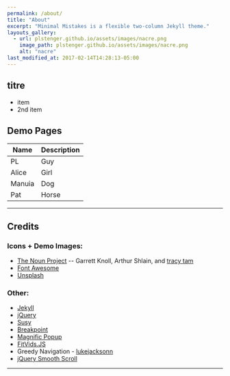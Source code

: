 ```yaml
---
permalink: /about/
title: "About"
excerpt: "Minimal Mistakes is a flexible two-column Jekyll theme."
layouts_gallery:
  - url: plstenger.github.io/assets/images/nacre.png
    image_path: plstenger.github.io/assets/images/nacre.png
    alt: "nacre"
last_modified_at: 2017-02-14T14:28:13-05:00
---
```



## titre

- item
- 2nd item

## Demo Pages

| Name                                        | Description                                           |
| ------------------------------------------- | ----------------------------------------------------- |
| PL | Guy |
| Alice | Girl |
| Manuia | Dog |
| Pat | Horse |


---

## Credits

### Icons + Demo Images:

- [The Noun Project](https://thenounproject.com) -- Garrett Knoll, Arthur Shlain, and [tracy tam](https://thenounproject.com/tracytam)
- [Font Awesome](http://fortawesome.github.io/Font-Awesome/)
- [Unsplash](https://unsplash.com/)

### Other:

- [Jekyll](http://jekyllrb.com/)
- [jQuery](http://jquery.com/)
- [Susy](http://susy.oddbird.net/)
- [Breakpoint](http://breakpoint-sass.com/)
- [Magnific Popup](http://dimsemenov.com/plugins/magnific-popup/)
- [FitVids.JS](http://fitvidsjs.com/)
- Greedy Navigation - [lukejacksonn](http://codepen.io/lukejacksonn/pen/PwmwWV)
- [jQuery Smooth Scroll](https://github.com/kswedberg/jquery-smooth-scroll)

---

